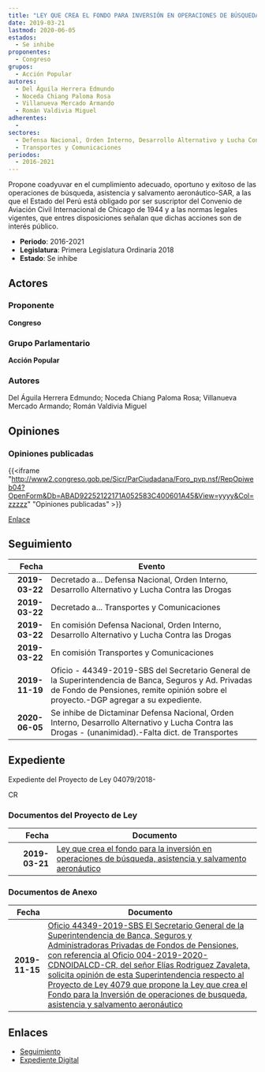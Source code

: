 ```yaml
---
title: "LEY QUE CREA EL FONDO PARA INVERSIÓN EN OPERACIONES DE BÚSQUEDA, ASISTENCIA Y SALVAMENTO AERONÁUTICO"
date: 2019-03-21
lastmod: 2020-06-05
estados: 
  - Se inhibe
proponentes: 
  - Congreso
grupos: 
  - Acción Popular
autores: 
  - Del Águila Herrera Edmundo
  - Noceda Chiang Paloma Rosa
  - Villanueva Mercado Armando
  - Román Valdivia Miguel
adherentes: 
  - 
sectores: 
  - Defensa Nacional, Orden Interno, Desarrollo Alternativo y Lucha Contra las Drogas
  - Transportes y Comunicaciones
periodos: 
  - 2016-2021
---
```


Propone coadyuvar en el cumplimiento adecuado, oportuno y exitoso de las operaciones de búsqueda, asistencia y salvamento aeronáutico-SAR, a las que el Estado del Perú está obligado por ser suscriptor del Convenio de Aviación Civil Internacional de Chicago de 1944 y a las normas legales vigentes, que entres disposiciones señalan que dichas acciones son de interés público.

- **Periodo**: 2016-2021
- **Legislatura**: Primera Legislatura Ordinaria 2018
- **Estado**: Se inhibe

## Actores

### Proponente

**Congreso**

### Grupo Parlamentario

**Acción Popular**

### Autores

Del Águila Herrera Edmundo; Noceda Chiang Paloma Rosa; Villanueva Mercado Armando; Román Valdivia Miguel


## Opiniones

### Opiniones publicadas

{{<iframe "http://www2.congreso.gob.pe/Sicr/ParCiudadana/Foro_pvp.nsf/RepOpiweb04?OpenForm&Db=ABAD92252122171A052583C400601A45&View=yyyy&Col=zzzzz" "Opiniones publicadas" >}}

[Enlace](http://www2.congreso.gob.pe/Sicr/ParCiudadana/Foro_pvp.nsf/RepOpiweb04?OpenForm&Db=ABAD92252122171A052583C400601A45&View=yyyy&Col=zzzzz)

## Seguimiento

| Fecha | Evento |
|------:|--------|
| **2019-03-22** | Decretado a... Defensa Nacional, Orden Interno, Desarrollo Alternativo y Lucha Contra las Drogas|
| **2019-03-22** | Decretado a... Transportes y Comunicaciones|
| **2019-03-22** | En comisión Defensa Nacional, Orden Interno, Desarrollo Alternativo y Lucha Contra las Drogas|
| **2019-03-22** | En comisión Transportes y Comunicaciones|
| **2019-11-19** | Oficio - 44349-2019-SBS del Secretario General de la Superintendencia de Banca, Seguros y Ad. Privadas de Fondo de Pensiones, remite opinión sobre el proyecto.-DGP agregar a su expediente.|
| **2020-06-05** | Se inhibe de Dictaminar Defensa Nacional, Orden Interno, Desarrollo Alternativo y Lucha Contra las Drogas - (unanimidad).-Falta dict. de Transportes|


## Expediente

Expediente del Proyecto de Ley 04079/2018-

CR


### Documentos del Proyecto de Ley

| Fecha | Documento |
|------:|--------|
| **2019-03-21** | [Ley que crea el fondo para la inversión en operaciones de búsqueda, asistencia y salvamento aeronáutico](http://www.leyes.congreso.gob.pe/Documentos/2016_2021/Proyectos_de_Ley_y_de_Resoluciones_Legislativas/PL0407920190321.pdf) |

### Documentos de Anexo

| Fecha | Documento |
|------:|--------|
| **2019-11-15** | [Oficio 44349-2019-SBS El Secretario General de la Superintendencia de Banca, Seguros y Administradoras Privadas de Fondos de Pensiones, con referencia al Oficio 004-2019-2020-CDNOIDALCD-CR, del señor Elías Rodriguez Zavaleta, solicita opinión de esta Superintendencia respecto al Proyecto de Ley 4079 que propone la Ley que crea el Fondo para la Inversión de operaciones de busqueda, asistencia y salvamento aeronáutico](http://www.leyes.congreso.gob.pe/Documentos/2016_2021/Oficios/Otras_Instituciones/OFICIO-44349-2019-SBS.pdf) |

## Enlaces 

- [Seguimiento](http://www2.congreso.gob.pe/Sicr/TraDocEstProc/CLProLey2016.nsf/f7fff46988ca05b1052578e100829cc7/3e39c1827a3b1379052583c40070d984?OpenDocument)
- [Expediente Digital](http://www2.congreso.gob.pe/Sicr/TraDocEstProc/CLProLey2016.nsf/f7fff46988ca05b1052578e100829cc7/3e39c1827a3b1379052583c40070d984?OpenDocument&Click=05257FB7005EB655.eb71d0cf91d8294e05256cdf006b5706/$Body/0.1C6C)
